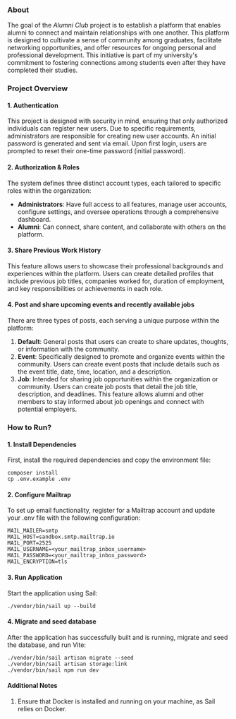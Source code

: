 ### About
The goal of the *Alumni Club* project is to establish a platform that enables alumni to connect and maintain relationships with one another. This platform is designed to cultivate a sense of community among graduates, facilitate networking opportunities, and offer resources for ongoing personal and professional development. This initiative is part of my university's commitment to fostering connections among students even after they have completed their studies.

### Project Overview

#### 1. Authentication
This project is designed with security in mind, ensuring that only authorized individuals can register new users. Due to specific requirements, administrators are responsible for creating new user accounts. An initial password is generated and sent via email. Upon first login, users are prompted to reset their one-time password (initial password).

#### 2. Authorization & Roles
The system defines three distinct account types, each tailored to specific roles within the organization:
- **Administrators**: Have full access to all features, manage user accounts, configure settings, and oversee operations through a comprehensive dashboard.
- **Alumni**: Can connect, share content, and collaborate with others on the platform.

#### 3. Share Previous Work History
This feature allows users to showcase their professional backgrounds and experiences within the platform. Users can create detailed profiles that include previous job titles, companies worked for, duration of employment, and key responsibilities or achievements in each role.

#### 4. Post and share upcoming events and recently available jobs
There are three types of posts, each serving a unique purpose within the platform:
1. **Default**: General posts that users can create to share updates, thoughts, or information with the community.
2. **Event**: Specifically designed to promote and organize events within the community. Users can create event posts that include details such as the event title, date, time, location, and a description.
3. **Job**: Intended for sharing job opportunities within the organization or community. Users can create job posts that detail the job title, description, and deadlines. This feature allows alumni and other members to stay informed about job openings and connect with potential employers.

### How to Run?

#### 1. Install Dependencies
First, install the required dependencies and copy the environment file:
```
composer install
cp .env.example .env
```

#### 2. Configure Mailtrap
To set up email functionality, register for a Mailtrap account and update your .env file with the following configuration:
```
MAIL_MAILER=smtp
MAIL_HOST=sandbox.smtp.mailtrap.io
MAIL_PORT=2525
MAIL_USERNAME=<your_mailtrap_inbox_username>
MAIL_PASSWORD=<your_mailtrap_inbox_password>
MAIL_ENCRYPTION=tls
```

#### 3. Run Application
Start the application using Sail:
```
./vendor/bin/sail up --build
```

#### 4. Migrate and seed database
After the application has successfully built and is running, migrate and seed the database, and run Vite:
```
./vendor/bin/sail artisan migrate --seed
./vendor/bin/sail artisan storage:link
./vendor/bin/sail npm run dev
```

#### Additional Notes
1. Ensure that Docker is installed and running on your machine, as Sail relies on Docker.
